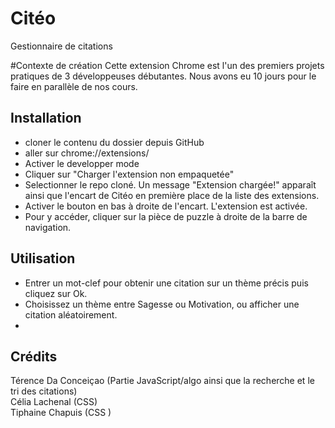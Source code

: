 # Citéo
Gestionnaire de citations

#Contexte de création
Cette extension Chrome est l'un des premiers projets pratiques de 3 développeuses débutantes. Nous avons eu 10 jours pour le faire en parallèle de nos cours.

## Installation
- cloner le contenu du dossier depuis GitHub
- aller sur chrome://extensions/
- Activer le developper mode
- Cliquer sur "Charger l'extension non empaquetée"
- Selectionner le repo cloné. Un message "Extension chargée!" apparaît ainsi que l'encart de Citéo en première place de la liste des extensions. 
- Activer le bouton en bas à droite de l'encart. L'extension est activée.
- Pour  y accéder, cliquer sur la pièce de puzzle à droite de la barre de navigation.


## Utilisation
- Entrer un mot-clef pour obtenir une citation sur un thème précis puis cliquez sur Ok.
- Choisissez un thème entre Sagesse ou Motivation, ou afficher une citation aléatoirement.
- 

## Crédits
Térence Da Conceiçao (Partie JavaScript/algo ainsi que la recherche et le tri des citations)  
Célia Lachenal (CSS)  
Tiphaine Chapuis (CSS )
